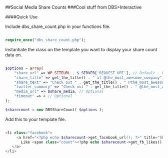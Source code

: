 ##Social Media Share Counts
###Cool stuff from DBS>Interactive


####Quick Use

Include dbs_share_count.php in your functions file.

```php

require_once("dbs_share_count.php");

```

Instantiate the class on the template you want to display your share count data on.

```php

$options = array(
	"share_url" => WP_SITEURL . $_SERVER['REQUEST_URI'], // Default - Required
	"share_title" => get_the_title() . " at @the_most_awesome_company", // Optional
	"share_text" => "Check out " . get_the_title() . " @the_most_awesome_company", // Optional
	"twitter_summary" => "Check out " . get_the_title() . " @the_most_awesome_company", // Optional
	"media_url" => $share_media, // Optional
	"timeout" => 4 // Optional
);

$sharecount = new DBSShareCount( $options );

```


Add this to your template file.

```php

<li class="facebook">
     <a href="<?php echo $sharecount->get_facebook_url(); ?>" title="Share on Facebook">
       Like <span class="count"><?php echo $sharecount->get_fb_likes(); ?></span>
   </a>
</li>

```